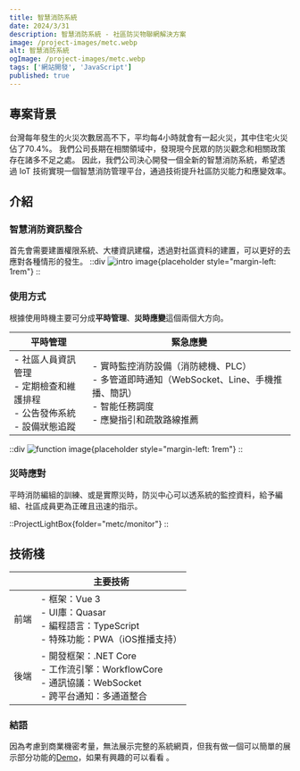```yaml
---
title: 智慧消防系統
date: 2024/3/31
description: 智慧消防系統 - 社區防災物聯網解決方案
image: /project-images/metc.webp
alt: 智慧消防系統
ogImage: /project-images/metc.webp
tags: ['網站開發', 'JavaScript']
published: true
---
```


## 專案背景

台灣每年發生的火災次數居高不下，平均每4小時就會有一起火災，其中住宅火災佔了70.4%。
我們公司長期在相關領域中，發現現今民眾的防災觀念和相關政策存在諸多不足之處。
因此，我們公司決心開發一個全新的智慧消防系統，希望透過 IoT 技術實現一個智慧消防管理平台，通過技術提升社區防災能力和應變效率。

## 介紹

### 智慧消防資訊整合

首先會需要建置權限系統、大樓資訊建檔，透過對社區資料的建置，可以更好的去應對各種情形的發生。
::div
![intro image](/project-images/metc/01.intro.png){placeholder style="margin-left: 1rem"}
::

### 使用方式

根據使用時機主要可分成<b>平時管理</b>、<b>災時應變</b>這個兩個大方向。

| 平時管理                                                                       | 緊急應變                                                                                                                                 |
| ------------------------------------------------------------------------------ | ---------------------------------------------------------------------------------------------------------------------------------------- |
| - 社區人員資訊管理<br>- 定期檢查和維護排程<br>- 公告發佈系統<br>- 設備狀態追蹤 | - 實時監控消防設備（消防總機、PLC）<br>- 多管道即時通知（WebSocket、Line、手機推播、簡訊）<br>- 智能任務調度<br>- 應變指引和疏散路線推薦 |

::div
![function image](/project-images/metc/02.function.png){placeholder style="margin-left: 1rem"}
::

### 災時應對

平時消防編組的訓練、或是實際災時，防災中心可以透系統的監控資料，給予編組、社區成員更為正確且迅速的指示。

::ProjectLightBox{folder="metc/monitor"}
::

## 技術棧

|      | 主要技術                                                                                                    |
| ---- | ----------------------------------------------------------------------------------------------------------- |
| 前端 | - 框架：Vue 3<br>- UI庫：Quasar<br>- 編程語言：TypeScript<br>- 特殊功能：PWA（iOS推播支持）                 |
| 後端 | - 開發框架：.NET Core <br>- 工作流引擎：WorkflowCore <br>- 通訊協議：WebSocket <br>- 跨平台通知：多通道整合 |

### 結語

因為考慮到商業機密考量，無法展示完整的系統網頁，但我有做一個可以簡單的展示部分功能的[Demo](https://metc.netlify.app/)，如果有興趣的可以看看 。
